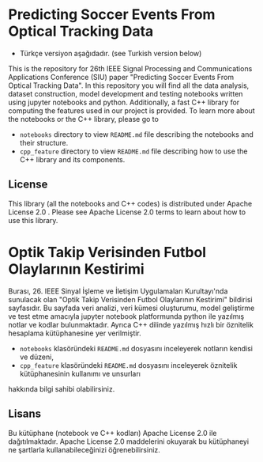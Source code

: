 # Predicting Soccer Events From Optical Tracking Data
* Türkçe versiyon aşağıdadır. (see Turkish version below)

This is the repository for 26th IEEE Signal Processing and Communications Applications
Conference (SIU) paper "Predicting Soccer Events From Optical Tracking Data". In
this repository you will find all the data analysis, dataset construction,
model development and testing notebooks written using jupyter notebooks and python.
Additionally, a fast C++ library for computing the features used in our project
is provided. To learn more about the notebooks or the C++ library, please go to

* ```notebooks``` directory to view ```README.md``` file describing the notebooks and
their structure.
* ```cpp_feature``` directory to view ```README.md``` file describing how to use the
C++ library and its components.

## License
This library (all the notebooks and C++ codes) is distributed under
Apache License 2.0 . Please see Apache License 2.0 terms to learn about how to
use this library.

# Optik Takip Verisinden Futbol Olaylarının Kestirimi
Burası, 26. IEEE Sinyal İşleme ve İletişim Uygulamaları Kurultayı'nda
sunulacak olan "Optik Takip Verisinden Futbol Olaylarının Kestirimi" bildirisi
sayfasıdır. Bu sayfada veri analizi, veri kümesi oluşturumu, model geliştirme ve
test etme amacıyla jupyter notebook platformunda python ile yazılmış notlar ve
kodlar bulunmaktadır. Ayrıca C++ dilinde yazılmış hızlı bir öznitelik hesaplama
kütüphanesine yer verilmiştir.

* ```notebooks``` klasöründeki ```README.md``` dosyasını inceleyerek notların
kendisi ve düzeni,
* ```cpp_feature``` klasöründeki ```README.md``` dosyasını inceleyerek
öznitelik kütüphanesinin kullanımı ve unsurları

hakkında bilgi sahibi olabilirsiniz.

## Lisans
Bu kütüphane (notebook ve C++ kodları) Apache License 2.0 ile dağıtılmaktadır.
Apache License 2.0 maddelerini okuyarak bu kütüphaneyi ne şartlarla
kullanabileceğinizi öğrenebilirsiniz.
